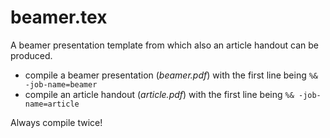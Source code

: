 # beamer.tex

A beamer presentation template from which also an article handout can be produced.

- compile a beamer presentation (_beamer.pdf_) with the first line being `%& -job-name=beamer`
- compile an article handout (_article.pdf_) with the first line being `%& -job-name=article`

Always compile twice!
